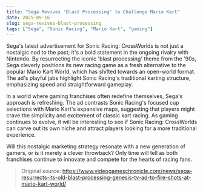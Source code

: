 ```yaml
---
title: "Sega Revives 'Blast Processing' to Challenge Mario Kart"
date: 2025-09-16
slug: sega-revives-blast-processing
tags: ["Sega", "Sonic Racing", "Mario Kart", "gaming"]
---
```


Sega's latest advertisement for Sonic Racing: CrossWorlds is not just a nostalgic nod to the past; it's a bold statement in the ongoing rivalry with Nintendo. By resurrecting the iconic 'blast processing' theme from the '90s, Sega cleverly positions its new racing game as a fresh alternative to the popular Mario Kart World, which has shifted towards an open-world format. The ad's playful jabs highlight Sonic Racing's traditional karting structure, emphasizing speed and straightforward gameplay.

In a world where gaming franchises often redefine themselves, Sega's approach is refreshing. The ad contrasts Sonic Racing's focused cup selections with Mario Kart's expansive maps, suggesting that players might crave the simplicity and excitement of classic kart racing. As gaming continues to evolve, it will be interesting to see if Sonic Racing: CrossWorlds can carve out its own niche and attract players looking for a more traditional experience.

Will this nostalgic marketing strategy resonate with a new generation of gamers, or is it merely a clever throwback? Only time will tell as both franchises continue to innovate and compete for the hearts of racing fans.
> Original source: https://www.videogameschronicle.com/news/sega-resurrects-its-old-blast-processing-genesis-tv-ad-to-fire-shots-at-mario-kart-world/